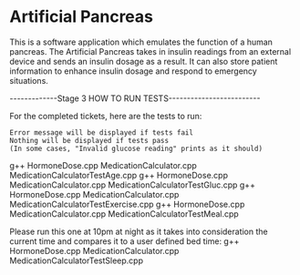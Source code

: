 # Artificial Pancreas

This is a software application which emulates the function of a human pancreas.
The Artificial Pancreas takes in insulin readings from an external device and sends an insulin dosage
as a result. It can also store patient information to enhance insulin dosage and respond to emergency situations.

-------------Stage 3 HOW TO RUN TESTS-------------------------

For the completed tickets, here are the tests to run:

	Error message will be displayed if tests fail
	Nothing will be displayed if tests pass 
	(In some cases, "Invalid glucose reading" prints as it should) 

g++ HormoneDose.cpp MedicationCalculator.cpp MedicationCalculatorTestAge.cpp
g++ HormoneDose.cpp MedicationCalculator.cpp MedicationCalculatorTestGluc.cpp
g++ HormoneDose.cpp MedicationCalculator.cpp MedicationCalculatorTestExercise.cpp
g++ HormoneDose.cpp MedicationCalculator.cpp MedicationCalculatorTestMeal.cpp

Please run this one at 10pm at night as it takes into consideration the current time and compares it to a user defined bed time:
g++ HormoneDose.cpp MedicationCalculator.cpp MedicationCalculatorTestSleep.cpp